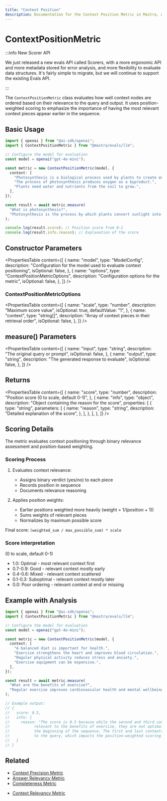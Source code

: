 ```yaml
---
title: "Context Position"
description: Documentation for the Context Position Metric in Mastra, which evaluates the ordering of context nodes based on their relevance to the query and output.
---
```


# ContextPositionMetric

:::info New Scorer API

We just released a new evals API called Scorers, with a more ergonomic API and more metadata stored for error analysis, and more flexibility to evaluate data structures. It's fairly simple to migrate, but we will continue to support the existing Evals API.

:::

The `ContextPositionMetric` class evaluates how well context nodes are ordered based on their relevance to the query and output. It uses position-weighted scoring to emphasize the importance of having the most relevant context pieces appear earlier in the sequence.

## Basic Usage

```typescript
import { openai } from "@ai-sdk/openai";
import { ContextPositionMetric } from "@mastra/evals/llm";

// Configure the model for evaluation
const model = openai("gpt-4o-mini");

const metric = new ContextPositionMetric(model, {
  context: [
    "Photosynthesis is a biological process used by plants to create energy from sunlight.",
    "The process of photosynthesis produces oxygen as a byproduct.",
    "Plants need water and nutrients from the soil to grow.",
  ],
});

const result = await metric.measure(
  "What is photosynthesis?",
  "Photosynthesis is the process by which plants convert sunlight into energy.",
);

console.log(result.score); // Position score from 0-1
console.log(result.info.reason); // Explanation of the score
```

## Constructor Parameters

<PropertiesTable
content={[
{
name: "model",
type: "ModelConfig",
description:
"Configuration for the model used to evaluate context positioning",
isOptional: false,
},
{
name: "options",
type: "ContextPositionMetricOptions",
description: "Configuration options for the metric",
isOptional: false,
},
]}
/>

### ContextPositionMetricOptions

<PropertiesTable
content={[
{
name: "scale",
type: "number",
description: "Maximum score value",
isOptional: true,
defaultValue: "1",
},
{
name: "context",
type: "string[]",
description: "Array of context pieces in their retrieval order",
isOptional: false,
},
]}
/>

## measure() Parameters

<PropertiesTable
content={[
{
name: "input",
type: "string",
description: "The original query or prompt",
isOptional: false,
},
{
name: "output",
type: "string",
description: "The generated response to evaluate",
isOptional: false,
},
]}
/>

## Returns

<PropertiesTable
content={[
{
name: "score",
type: "number",
description: "Position score (0 to scale, default 0-1)",
},
{
name: "info",
type: "object",
description: "Object containing the reason for the score",
properties: [
{
type: "string",
parameters: [
{
name: "reason",
type: "string",
description: "Detailed explanation of the score",
},
],
},
],
},
]}
/>

## Scoring Details

The metric evaluates context positioning through binary relevance assessment and position-based weighting.

### Scoring Process

1. Evaluates context relevance:
   - Assigns binary verdict (yes/no) to each piece
   - Records position in sequence
   - Documents relevance reasoning

2. Applies position weights:
   - Earlier positions weighted more heavily (weight = 1/(position + 1))
   - Sums weights of relevant pieces
   - Normalizes by maximum possible score

Final score: `(weighted_sum / max_possible_sum) * scale`

### Score interpretation

(0 to scale, default 0-1)

- 1.0: Optimal - most relevant context first
- 0.7-0.9: Good - relevant context mostly early
- 0.4-0.6: Mixed - relevant context scattered
- 0.1-0.3: Suboptimal - relevant context mostly later
- 0.0: Poor ordering - relevant context at end or missing

## Example with Analysis

```typescript
import { openai } from "@ai-sdk/openai";
import { ContextPositionMetric } from "@mastra/evals/llm";

// Configure the model for evaluation
const model = openai("gpt-4o-mini");

const metric = new ContextPositionMetric(model, {
  context: [
    "A balanced diet is important for health.",
    "Exercise strengthens the heart and improves blood circulation.",
    "Regular physical activity reduces stress and anxiety.",
    "Exercise equipment can be expensive.",
  ],
});

const result = await metric.measure(
  "What are the benefits of exercise?",
  "Regular exercise improves cardiovascular health and mental wellbeing.",
);

// Example output:
// {
//   score: 0.5,
//   info: {
//     reason: "The score is 0.5 because while the second and third contexts are highly
//           relevant to the benefits of exercise, they are not optimally positioned at
//           the beginning of the sequence. The first and last contexts are not relevant
//           to the query, which impacts the position-weighted scoring."
//   }
// }
```

## Related

- [Context Precision Metric](./context-precision)
- [Answer Relevancy Metric](./answer-relevancy)
- [Completeness Metric](./completeness)

* [Context Relevancy Metric](./context-relevancy)

